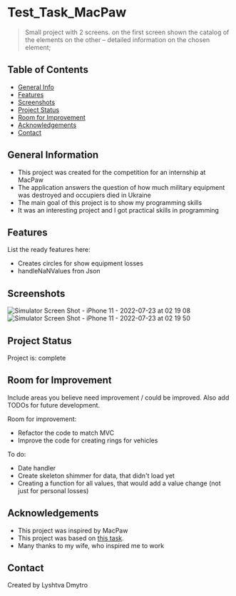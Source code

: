 # Test_Task_MacPaw
> Small project with 2 screens.
on the first screen shown the catalog of the elements
on the other – detailed information on the chosen element;


## Table of Contents
* [General Info](#general-information)
* [Features](#features)
* [Screenshots](#screenshots)
* [Project Status](#project-status)
* [Room for Improvement](#room-for-improvement)
* [Acknowledgements](#acknowledgements)
* [Contact](#contact)
<!-- * [License](#license) -->


## General Information
- This project was created for the competition for an internship at MacPaw
- The application answers the question of how much military equipment was destroyed and occupiers died in Ukraine
- The main goal of this project is to show my programming skills
- It was an interesting project and I got practical skills in programming



## Features
List the ready features here:
- Creates circles for show equipment losses
- handleNaNValues fron Json



## Screenshots
![Simulator Screen Shot - iPhone 11 - 2022-07-23 at 02 19 08](https://user-images.githubusercontent.com/86750554/180579897-dc17f81b-e146-4c75-80f1-7363824e808b.png)
![Simulator Screen Shot - iPhone 11 - 2022-07-23 at 02 19 50](https://user-images.githubusercontent.com/86750554/180579900-556dfd2e-1e21-4196-9616-693221930ae7.png)

<!-- If you have screenshots you'd like to share, include them here. -->





## Project Status
Project is: complete


## Room for Improvement
Include areas you believe need improvement / could be improved. Also add TODOs for future development.

Room for improvement:
- Refactor the code to match MVC
- Improve the code for creating rings for vehicles

To do:
- Date handler
- Create skeleton shimmer for data, that didn't load yet
- Creating a function for all values, that would add a value change (not just for personal losses)


## Acknowledgements
- This project was inspired by MacPaw
- This project was based on [this task](https://macpaw.com/careers/macOS-intern-2022).
- Many thanks to my wife, who inspired me to work


## Contact
Created by Lyshtva Dmytro


<!-- Optional -->
<!-- ## License -->
<!-- This project is open source and available under the [... License](). -->

